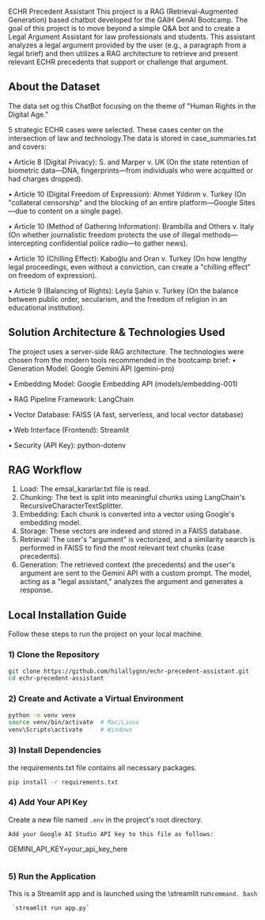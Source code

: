 ECHR Precedent Assistant
This project is a RAG (Retrieval-Augmented Generation) based chatbot developed for the GAIH GenAI Bootcamp.
The goal of this project is to move beyond a simple Q&A bot and to create a Legal Argument Assistant for law professionals and students.
This assistant analyzes a legal argument provided by the user (e.g., a paragraph from a legal brief) and then utilizes a RAG architecture to retrieve and present relevant ECHR precedents that support or challenge that argument.


## About the Dataset
The data set og this ChatBot focusing on the theme of "Human Rights in the Digital Age."

 5 strategic ECHR cases were selected. These cases center on the intersection of law and technology.The data is stored in case_summaries.txt and covers:

• Article 8 (Digital Privacy): S. and Marper v. UK (On the state retention of biometric data—DNA, fingerprints—from individuals who were acquitted or had charges dropped).

• Article 10 (Digital Freedom of Expression): Ahmet Yıldırım v. Turkey (On "collateral censorship" and the blocking of an entire platform—Google Sites—due to content on a single page).

• Article 10 (Method of Gathering Information): Brambilla and Others v. Italy (On whether journalistic freedom protects the use of illegal methods—intercepting confidential police radio—to gather news).

• Article 10 (Chilling Effect): Kaboğlu and Oran v. Turkey (On how lengthy legal proceedings, even without a conviction, can create a "chilling effect" on freedom of expression).

• Article 9 (Balancing of Rights): Leyla Şahin v. Turkey (On the balance between public order, secularism, and the freedom of religion in an educational institution).


## Solution Architecture & Technologies Used
The project uses a server-side RAG architecture. The technologies were chosen from the modern tools recommended in the bootcamp brief:
• Generation Model: Google Gemini API (gemini-pro)

• Embedding Model: Google Embedding API (models/embedding-001)

• RAG Pipeline Framework: LangChain

• Vector Database: FAISS (A fast, serverless, and local vector database)

• Web Interface (Frontend): Streamlit

• Security (API Key): python-dotenv


## RAG Workflow
1. Load: The emsal_kararlar.txt file is read.
2. Chunking: The text is split into meaningful chunks using LangChain's RecursiveCharacterTextSplitter.
3. Embedding: Each chunk is converted into a vector using Google's embedding model.
4. Storage: These vectors are indexed and stored in a FAISS database.
5. Retrieval: The user's "argument" is vectorized, and a similarity search is performed in FAISS to find the most relevant text chunks (case precedents).
6. Generation: The retrieved context (the precedents) and the user's argument are sent to the Gemini API with a custom prompt. The model, acting as a "legal assistant," analyzes the argument and generates a response.
## Local Installation Guide

Follow these steps to run the project on your local machine.

### 1) Clone the Repository
```bash
git clone https://github.com/hilallygnn/echr-precedent-assistant.git
cd echr-precedent-assistant
```
### 2) Create and Activate a Virtual Environment
```bash
python -m venv venv
source venv/bin/activate  # Mac/Linux
venv\Scripts\activate     # Windows
```
### 3) Install Dependencies
the requirements.txt file contains all necessary packages.
```bash
pip install -r requirements.txt
```
### 4) Add Your API Key
Create a new file named `.env` in the project's root directory.
```
Add your Google AI Studio API key to this file as follows:
```
GEMINI_API_KEY=your_api_key_here
```
```
### 5) Run the Application
This is a Streamlit app and is launched using the \streamlit run` command.
bash ` 
```
 `streamlit run app.py` 
```





